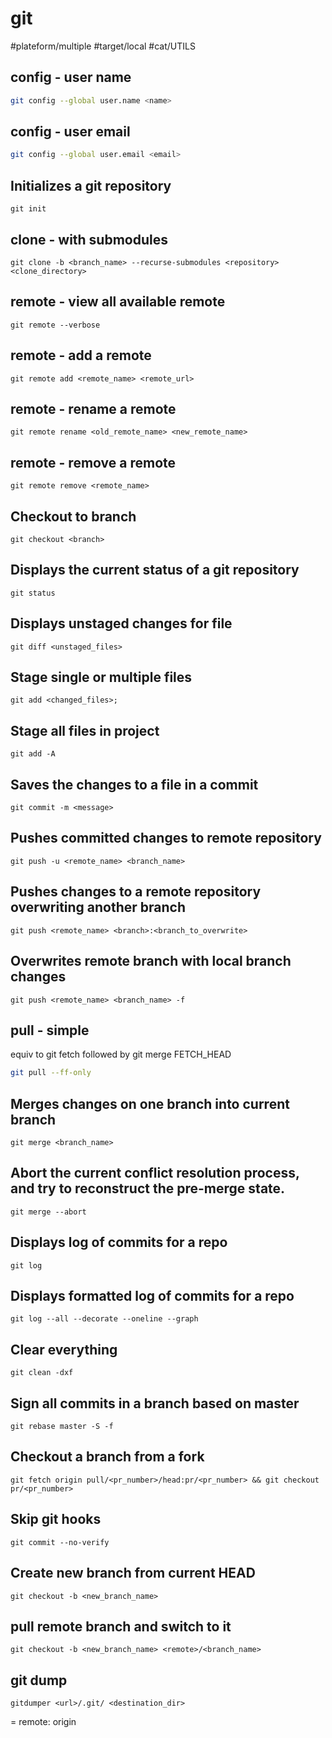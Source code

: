 # git

#plateform/multiple #target/local #cat/UTILS 

## config - user name
```bash
git config --global user.name <name>
```

## config - user email
```bash
git config --global user.email <email>
```


## Initializes a git repository
```
git init
```

## clone -  with submodules 
```
git clone -b <branch_name> --recurse-submodules <repository> <clone_directory>
```

## remote - view all available remote
```
git remote --verbose
```

## remote - add a remote
```
git remote add <remote_name> <remote_url>
```

## remote - rename a remote
```
git remote rename <old_remote_name> <new_remote_name>
```

## remote - remove a remote
```
git remote remove <remote_name>
```

## Checkout to branch
```
git checkout <branch>
```

## Displays the current status of a git repository
```
git status
```

## Displays unstaged changes for file
```
git diff <unstaged_files>
```

## Stage single or multiple files
```
git add <changed_files>;
```

## Stage all files in project
```
git add -A
```

## Saves the changes to a file in a commit
```
git commit -m <message>
```

## Pushes committed changes to remote repository
```
git push -u <remote_name> <branch_name>
```

## Pushes changes to a remote repository overwriting another branch
```
git push <remote_name> <branch>:<branch_to_overwrite>
```

## Overwrites remote branch with local branch changes
```
git push <remote_name> <branch_name> -f
```

## pull - simple
equiv to git fetch followed by git merge FETCH_HEAD 
```bash
git pull --ff-only
```

## Merges changes on one branch into current branch
```
git merge <branch_name>
```

## Abort the current conflict resolution process, and try to reconstruct the pre-merge state.
```
git merge --abort
```

## Displays log of commits for a repo
```
git log
```

## Displays formatted log of commits for a repo
```
git log --all --decorate --oneline --graph
```

## Clear everything
```
git clean -dxf
```

## Sign all commits in a branch based on master
```
git rebase master -S -f
```

## Checkout a branch from a fork
```
git fetch origin pull/<pr_number>/head:pr/<pr_number> && git checkout pr/<pr_number>
```


## Skip git hooks
```
git commit --no-verify
```

## Create new branch from current HEAD
```
git checkout -b <new_branch_name>
```

## pull remote branch and switch to it
```
git checkout -b <new_branch_name> <remote>/<branch_name>
```

## git dump
```
gitdumper <url>/.git/ <destination_dir>
```

= remote: origin

